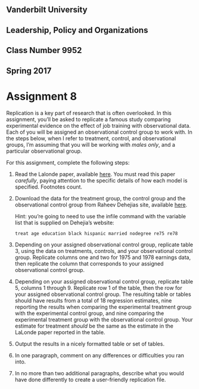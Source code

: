 ## Vanderbilt University
## Leadership, Policy and Organizations
## Class Number 9952
## Spring 2017

# Assignment 8

Replication is a key part of research that is often overlooked. In this
assignment, you’ll be asked to replicate a famous study comparing
experimental evidence on the effect of job training with observational
data. Each of you will be assigned an observational control group to
work with. In the steps below, when I refer to treatment, control, and
observational groups, I’m assuming that you will be working with *males
only*, and a particular observational group.

For this assignment, complete the following steps:

1.  Read the Lalonde paper, available
    [here](http://links.jstor.org/sici?sici=0002-8282%28198609%2976%3A4%3C604%3AETEEOT%3E2.0.CO%3B2-P).
    You must read this paper *carefully*, paying attention to the
    specific details of how each model is specified. Footnotes count.

2.  Download the data for the treatment group, the control group and the
    observational control group from Raheev Dehejias site, available
    [here](http://users.nber.org/~rdehejia/nswdata.html).

    Hint: you’re going to need to use the infile command with the
    variable list that is supplied on Dehejia’s website:

    `treat age education black hispanic married nodegree re75 re78 `

3.  Depending on your assigned observational control group, replicate
    table 3, using the data on treatments, controls, and your
    observational control group. Replicate columns one and two for 1975
    and 1978 earnings data, then replicate the column that corresponds
    to your assigned observational control group.

4.  Depending on your assigned observational control group, replicate
    table 5, columns 1 through 9. Replicate row 1 of the table, then the
    row for your assigned observational control group. The resulting
    table or tables should have results from a total of 18 regression
    estimates, nine reporting the results when comparing the
    experimental treatment group with the experimental control group,
    and nine comparing the experimental treatment group with the
    observational control group. Your estimate for treatment *should* be
    the same as the estimate in the LaLonde paper reported in the table.

5.  Output the results in a nicely formatted table or set of tables.

6.  In one paragraph, comment on any differences or difficulties you
    ran into.

7.  In no more than two additional paragraphs, describe what you would
    have done differently to create a user-friendly replication file.



